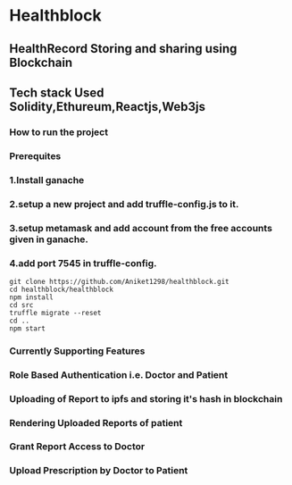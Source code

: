 # Healthblock
## HealthRecord Storing and sharing using Blockchain
## Tech stack Used Solidity,Ethureum,Reactjs,Web3js
### How to run the project
### Prerequites
### 1.Install ganache
### 2.setup a new project and add truffle-config.js to it.
### 3.setup metamask and add account from the free accounts given in ganache.
### 4.add port 7545 in truffle-config.

``` 
git clone https://github.com/Aniket1298/healthblock.git
cd healthblock/healthblock
npm install
cd src
truffle migrate --reset
cd ..
npm start
```
### Currently Supporting Features
### Role Based Authentication i.e. Doctor and Patient
### Uploading of Report to ipfs and storing it's hash in blockchain
### Rendering Uploaded Reports of patient
### Grant Report Access to  Doctor
### Upload Prescription by Doctor to Patient

